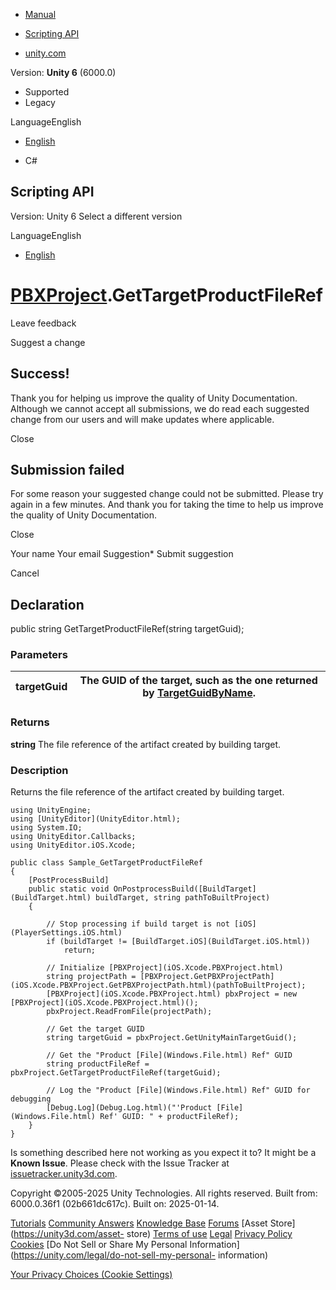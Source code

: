 [ ]()

  * [Manual](../Manual/index.html)
  * [Scripting API](../ScriptReference/index.html)

  * [unity.com](https://unity.com/)

Version: **Unity 6** (6000.0)

  * Supported
  * Legacy

LanguageEnglish

  * [English]()

  * C#

[ ](https://docs.unity3d.com)

## Scripting API

Version: Unity 6 Select a different version

LanguageEnglish

  * [English]()

#  [PBXProject](iOS.Xcode.PBXProject.html).GetTargetProductFileRef

Leave feedback

Suggest a change

## Success!

Thank you for helping us improve the quality of Unity Documentation. Although
we cannot accept all submissions, we do read each suggested change from our
users and will make updates where applicable.

Close

## Submission failed

For some reason your suggested change could not be submitted. Please <a>try
again</a> in a few minutes. And thank you for taking the time to help us
improve the quality of Unity Documentation.

Close

Your name Your email Suggestion* Submit suggestion

Cancel

[ ]()

## Declaration

public string GetTargetProductFileRef(string targetGuid);

### Parameters

targetGuid | The GUID of the target, such as the one returned by [TargetGuidByName](iOS.Xcode.PBXProject.TargetGuidByName.html).  
---|---  
  
### Returns

**string** The file reference of the artifact created by building target.

### Description

Returns the file reference of the artifact created by building target.

    
    
    using UnityEngine;
    using [UnityEditor](UnityEditor.html);
    using System.IO;
    using UnityEditor.Callbacks;
    using UnityEditor.iOS.Xcode;  
      
    public class Sample_GetTargetProductFileRef  
    {
        [PostProcessBuild]
        public static void OnPostprocessBuild([BuildTarget](BuildTarget.html) buildTarget, string pathToBuiltProject)
        {  
      
            // Stop processing if build target is not [iOS](PlayerSettings.iOS.html)
            if (buildTarget != [BuildTarget.iOS](BuildTarget.iOS.html))
                return;  
      
            // Initialize [PBXProject](iOS.Xcode.PBXProject.html)
            string projectPath = [PBXProject.GetPBXProjectPath](iOS.Xcode.PBXProject.GetPBXProjectPath.html)(pathToBuiltProject);
            [PBXProject](iOS.Xcode.PBXProject.html) pbxProject = new [PBXProject](iOS.Xcode.PBXProject.html)();
            pbxProject.ReadFromFile(projectPath);  
      
            // Get the target GUID
            string targetGuid = pbxProject.GetUnityMainTargetGuid();  
      
            // Get the "Product [File](Windows.File.html) Ref" GUID 
            string productFileRef = pbxProject.GetTargetProductFileRef(targetGuid);  
      
            // Log the "Product [File](Windows.File.html) Ref" GUID for debugging
            [Debug.Log](Debug.Log.html)("'Product [File](Windows.File.html) Ref' GUID: " + productFileRef);
        }
    }
    

Is something described here not working as you expect it to? It might be a
**Known Issue**. Please check with the Issue Tracker at
[issuetracker.unity3d.com](https://issuetracker.unity3d.com).

Copyright ©2005-2025 Unity Technologies. All rights reserved. Built from:
6000.0.36f1 (02b661dc617c). Built on: 2025-01-14.

[Tutorials](https://unity3d.com/learn) [Community
Answers](https://answers.unity3d.com) [Knowledge
Base](https://support.unity3d.com/hc/en-us)
[Forums](https://forum.unity3d.com) [Asset Store](https://unity3d.com/asset-
store) [Terms of use](https://docs.unity3d.com/Manual/TermsOfUse.html)
[Legal](https://unity.com/legal) [Privacy
Policy](https://unity.com/legal/privacy-policy)
[Cookies](https://unity.com/legal/cookie-policy) [Do Not Sell or Share My
Personal Information](https://unity.com/legal/do-not-sell-my-personal-
information)

[Your Privacy Choices (Cookie Settings)](javascript:void\(0\);)


